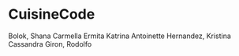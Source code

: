# CuisineCode
Bolok, Shana Carmella
Ermita Katrina Antoinette
Hernandez, Kristina Cassandra
Giron, Rodolfo
